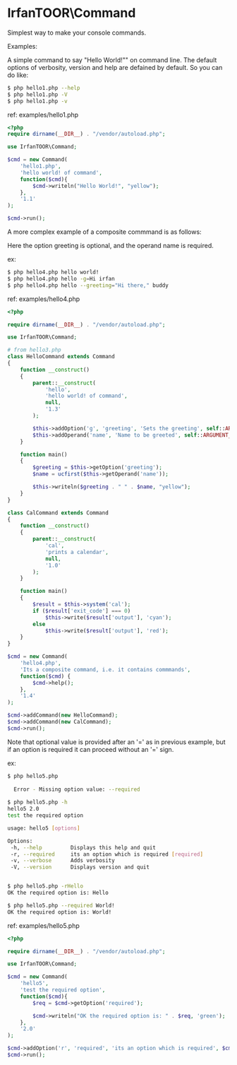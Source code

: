 # IrfanTOOR\Command

Simplest way to make your console commands.

Examples:

A simple command to say "Hello World!"" on command line. The default options of verbosity, version and help are defained by default. So you can do like:

```sh
$ php hello1.php --help
$ php hello1.php -V
$ php hello1.php -v
```

ref: examples/hello1.php
```php
<?php
require dirname(__DIR__) . "/vendor/autoload.php";

use IrfanTOOR\Command;

$cmd = new Command(
    'hello1.php', 
    'hello world! of command', 
    function($cmd){
        $cmd->writeln("Hello World!", "yellow");
    },
    '1.1'
);

$cmd->run();
```

A more complex example of a composite commmand is as follows:

Here the option greeting is optional, and the operand name is required.

ex:
```sh
$ php hello4.php hello world!
$ php hello4.php hello -g=Hi irfan
$ php hello4.php hello --greeting="Hi there," buddy
```

ref: examples/hello4.php
```php
<?php

require dirname(__DIR__) . "/vendor/autoload.php";

use IrfanTOOR\Command;

# from hello3.php
class HelloCommand extends Command
{
    function __construct()
    {
        parent::__construct(
            'hello', 
            'hello world! of command', 
            null,
            '1.3'
        );

        $this->addOption('g', 'greeting', 'Sets the greeting', self::ARGUMENT_OPTIONAL, 'Hello');
        $this->addOperand('name', 'Name to be greeted', self::ARGUMENT_REQUIRED);
    }

    function main()
    {
        $greeting = $this->getOption('greeting');
        $name = ucfirst($this->getOperand('name'));

        $this->writeln($greeting . " " . $name, "yellow");
    }
}

class CalCommand extends Command
{
    function __construct()
    {
        parent::__construct(
            'cal', 
            'prints a calendar', 
            null,
            '1.0'
        );
    }

    function main()
    {
        $result = $this->system('cal');
        if ($result['exit_code'] === 0)
            $this->write($result['output'], 'cyan');
        else
            $this->write($result['output'], 'red');
    }
}

$cmd = new Command(
    'hello4.php',
    'Its a composite command, i.e. it contains commmands',
    function($cmd) {
        $cmd->help();
    },
    '1.4'
);

$cmd->addCommand(new HelloCommand);
$cmd->addCommand(new CalCommand);
$cmd->run();
```

Note that optional value is provided after an '=' as in previous example, but if an option is required it can proceed without an '=' sign.

ex:
```sh
$ php hello5.php
                                            
  Error - Missing option value: --required  
                                            
$ php hello5.php -h
hello5 2.0
test the required option

usage: hello5 [options]

Options:
 -h, --help         Displays this help and quit
 -r, --required     its an option which is required [required]
 -v, --verbose      Adds verbosity
 -V, --version      Displays version and quit


$ php hello5.php -rHello
OK the required option is: Hello

$ php hello5.php --required World!
OK the required option is: World!
```

ref: examples/hello5.php
```php
<?php

require dirname(__DIR__) . "/vendor/autoload.php";

use IrfanTOOR\Command;

$cmd = new Command(
    'hello5',
    'test the required option',
    function($cmd){
        $req = $cmd->getOption('required');

        $cmd->writeln("OK the required option is: " . $req, 'green');
    },
    '2.0'
);

$cmd->addOption('r', 'required', 'its an option which is required', $cmd::ARGUMENT_REQUIRED);
$cmd->run();
```
